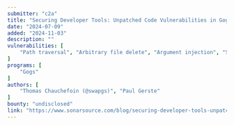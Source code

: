 ```yaml
---
submitter: "c2a"
title: "Securing Developer Tools: Unpatched Code Vulnerabilities in Gogs (2/2)"
date: "2024-07-09"
added: "2024-11-03"
description: ""
vulnerabilities: [
    "Path traversal", "Arbitrary file delete", "Argument injection", "Security code review"
]
programs: [
    "Gogs"
]
authors: [
    "Thomas Chauchefoin (@swapgs)", "Paul Gerste"
]
bounty: "undisclosed"
link: "https://www.sonarsource.com/blog/securing-developer-tools-unpatched-code-vulnerabilities-in-gogs-2/"
---
```




